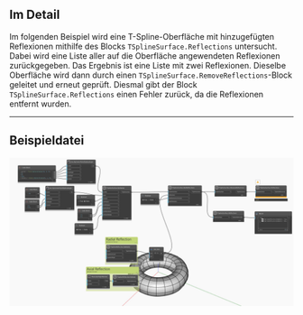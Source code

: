 ## Im Detail
Im folgenden Beispiel wird eine T-Spline-Oberfläche mit hinzugefügten Reflexionen mithilfe des Blocks `TSplineSurface.Reflections` untersucht. Dabei wird eine Liste aller auf die Oberfläche angewendeten Reflexionen zurückgegeben. Das Ergebnis ist eine Liste mit zwei Reflexionen. Dieselbe Oberfläche wird dann durch einen `TSplineSurface.RemoveReflections`-Block geleitet und erneut geprüft. Diesmal gibt der Block `TSplineSurface.Reflections` einen Fehler zurück, da die Reflexionen entfernt wurden.
___
## Beispieldatei

![TSplineSurface.Reflections](./Autodesk.DesignScript.Geometry.TSpline.TSplineSurface.Reflections_img.jpg)
